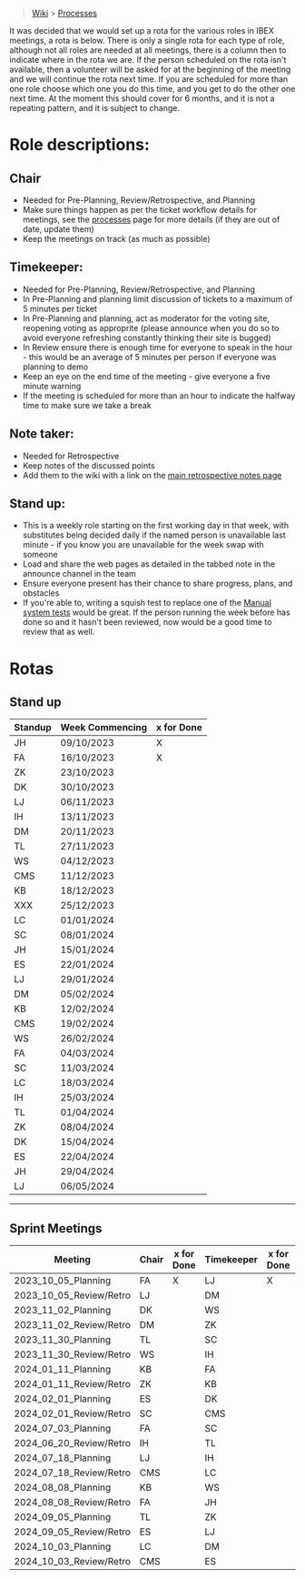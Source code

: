 > [Wiki](Home) > [Processes](Processes)

It was decided that we would set up a rota for the various roles in IBEX meetings, a rota is below. There is only a single rota for each type of role, although not all roles are needed at all meetings, there is a column then to indicate where in the rota we are. If the person scheduled on the rota isn't available, then a volunteer will be asked for at the beginning of the meeting and we will continue the rota next time. If you are scheduled for more than one role choose which one you do this time, and you get to do the other one next time. At the moment this should cover for 6 months, and it is not a repeating pattern, and it is subject to change.

# Role descriptions:
## Chair 
* Needed for Pre-Planning, Review/Retrospective, and Planning
* Make sure things happen as per the ticket workflow details for meetings, see the [processes](Processes) page for more details (if they are out of date, update them)
* Keep the meetings on track (as much as possible)

## Timekeeper:
* Needed for Pre-Planning, Review/Retrospective, and Planning
* In Pre-Planning and planning limit discussion of tickets to a maximum of 5 minutes per ticket
* In Pre-Planning and planning, act as moderator for the voting site, reopening voting as approprite (please announce when you do so to avoid everyone refreshing constantly thinking their site is bugged)
* In Review ensure there is enough time for everyone to speak in the hour - this would be an average of 5 minutes per person if everyone was planning to demo
* Keep an eye on the end time of the meeting - give everyone a five minute warning
* If the meeting is scheduled for more than an hour to indicate the halfway time to make sure we take a break

## Note taker:
* Needed for Retrospective
* Keep notes of the discussed points
* Add them to the wiki with a link on the [main retrospective notes page](Retrospective-Notes)

## Stand up:
* This is a weekly role starting on the first working day in that week, with substitutes being decided daily if the named person is unavailable last minute - if you know you are unavailable for the week swap with someone
* Load and share the web pages as detailed in the tabbed note in the announce channel in the team
* Ensure everyone present has their chance to share progress, plans, and obstacles
* If you're able to, writing a squish test to replace one of the [Manual system tests](https://github.com/ISISComputingGroup/ibex_developers_manual/wiki/Manual-System-Tests) would be great. If the person running the week before has done so and it hasn't been reviewed, now would be a good time to review that as well. 

# Rotas

## Stand up
 | Standup | Week Commencing | x for Done |
 |--- | --- | --- |
 |JH | 09/10/2023 |X|
 |FA | 16/10/2023 |X|
 |ZK | 23/10/2023 | |
 |DK | 30/10/2023 | |
 |LJ | 06/11/2023 | |
 |IH | 13/11/2023 | |
 |DM | 20/11/2023 | |
 |TL | 27/11/2023 | |
 |WS | 04/12/2023 | |
 |CMS | 11/12/2023 | |
 |KB | 18/12/2023 | |
 |XXX | 25/12/2023 | |
 |LC | 01/01/2024 | |
 |SC | 08/01/2024 | |
 |JH | 15/01/2024 | |
 |ES | 22/01/2024 | |
 |LJ | 29/01/2024 | |
 |DM | 05/02/2024 | |
 |KB | 12/02/2024 | |
 |CMS | 19/02/2024 | |
 |WS | 26/02/2024 | |
 |FA | 04/03/2024 | |
 |SC | 11/03/2024 | |
 |LC | 18/03/2024 | |
 |IH | 25/03/2024 | |
 |TL | 01/04/2024 | |
 |ZK | 08/04/2024 | |
 |DK | 15/04/2024 | |
 |ES | 22/04/2024 | |
 |JH | 29/04/2024 | |
 |LJ | 06/05/2024 | |


***

## Sprint Meetings
| Meeting| Chair | x for Done | Timekeeper | x for Done | Note taker | x for Done |
| ---| --- | --- | ---| --- | --- | --- |
| 2023_10_05_Planning| FA | X | LJ| X | |  |
| 2023_10_05_Review/Retro| LJ |  | DM|  | TL|  |
| 2023_11_02_Planning| DK |  | WS|  | |  |
| 2023_11_02_Review/Retro| DM |  | ZK|  | WS|  |
| 2023_11_30_Planning| TL |  | SC|  | |  |
| 2023_11_30_Review/Retro| WS |  | IH|  | DM|  |
| 2024_01_11_Planning| KB |  | FA|  | |  |
| 2024_01_11_Review/Retro| ZK |  | KB|  | DK|  |
| 2024_02_01_Planning| ES |  | DK|  | |  |
| 2024_02_01_Review/Retro| SC |  | CMS|  | ZK|  |
| 2024_07_03_Planning| FA |  | SC|  | |  |
| 2024_06_20_Review/Retro| IH |  | TL|  | LC|  |
| 2024_07_18_Planning| LJ |  | IH|  | |  |
| 2024_07_18_Review/Retro| CMS |  | LC|  | IH|  |
| 2024_08_08_Planning| KB |  | WS|  | |  |
| 2024_08_08_Review/Retro| FA |  | JH|  | LJ|  |
| 2024_09_05_Planning| TL |  | ZK|  | |  |
| 2024_09_05_Review/Retro| ES |  | LJ|  | SC|  |
| 2024_10_03_Planning| LC |  | DM|  | |  |
| 2024_10_03_Review/Retro| CMS |  | ES|  | JH|  |
